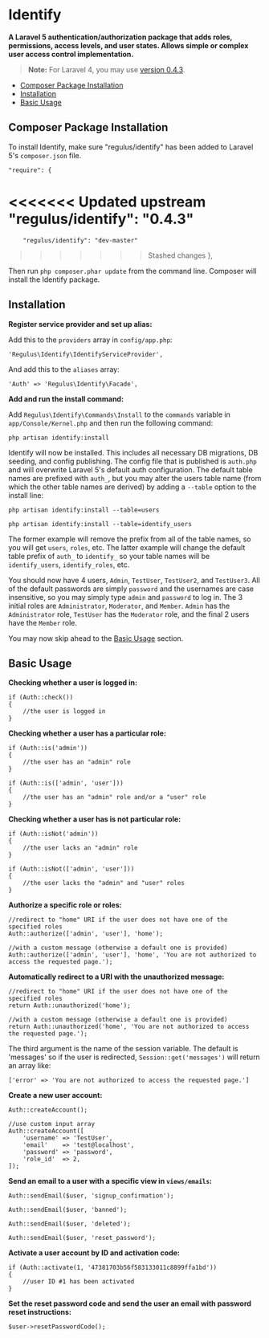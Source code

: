 Identify
========

**A Laravel 5 authentication/authorization package that adds roles, permissions, access levels, and user states. Allows simple or complex user access control implementation.**

> **Note:** For Laravel 4, you may use <a href="https://github.com/Regulus343/Identify/tree/v0.4.3">version 0.4.3</a>.

- [Composer Package Installation](#composer-package-installation)
- [Installation](#installation)
- [Basic Usage](#basic-usage)

<a name="composer-package-installation"></a>
## Composer Package Installation

To install Identify, make sure "regulus/identify" has been added to Laravel 5's `composer.json` file.

	"require": {
<<<<<<< Updated upstream
		"regulus/identify": "0.4.3"
=======
		"regulus/identify": "dev-master"
>>>>>>> Stashed changes
	},

Then run `php composer.phar update` from the command line. Composer will install the Identify package.

<a name="installation"></a>
## Installation

**Register service provider and set up alias:**

Add this to the `providers` array in `config/app.php`:

	'Regulus\Identify\IdentifyServiceProvider',

And add this to the `aliases` array:

	'Auth' => 'Regulus\Identify\Facade',

**Add and run the install command:**

Add `Regulus\Identify\Commands\Install` to the `commands` variable in `app/Console/Kernel.php` and then run the following command:

	php artisan identify:install

Identify will now be installed. This includes all necessary DB migrations, DB seeding, and config publishing. The config file that is published is `auth.php` and will overwrite Laravel 5's default auth configuration. The default table names are prefixed with `auth_`, but you may alter the users table name (from which the other table names are derived) by adding a `--table` option to the install line:

	php artisan identify:install --table=users

	php artisan identify:install --table=identify_users

The former example will remove the prefix from all of the table names, so you will get `users`, `roles`, etc. The latter example will change the default table prefix of `auth_` to `identify_` so your table names will be `identify_users`, `identify_roles`, etc.

You should now have 4 users, `Admin`, `TestUser`, `TestUser2`, and `TestUser3`. All of the default passwords are simply `password` and the usernames are case insensitive, so you may simply type `admin` and `password` to log in. The 3 initial roles are `Administrator`, `Moderator`, and `Member`. `Admin` has the `Administrator` role, `TestUser` has the `Moderator` role, and the final 2 users have the `Member` role.

You may now skip ahead to the [Basic Usage](#basic-usage) section.

<a name="basic-usage"></a>
## Basic Usage

**Checking whether a user is logged in:**

	if (Auth::check())
	{
		//the user is logged in
	}

**Checking whether a user has a particular role:**

	if (Auth::is('admin'))
	{
		//the user has an "admin" role
	}

	if (Auth::is(['admin', 'user']))
	{
		//the user has an "admin" role and/or a "user" role
	}

**Checking whether a user has is not particular role:**

	if (Auth::isNot('admin'))
	{
		//the user lacks an "admin" role
	}

	if (Auth::isNot(['admin', 'user']))
	{
		//the user lacks the "admin" and "user" roles
	}

**Authorize a specific role or roles:**

	//redirect to "home" URI if the user does not have one of the specified roles
	Auth::authorize(['admin', 'user'], 'home');

	//with a custom message (otherwise a default one is provided)
	Auth::authorize(['admin', 'user'], 'home', 'You are not authorized to access the requested page.');

**Automatically redirect to a URI with the unauthorized message:**

	//redirect to "home" URI if the user does not have one of the specified roles
	return Auth::unauthorized('home');

	//with a custom message (otherwise a default one is provided)
	return Auth::unauthorized('home', 'You are not authorized to access the requested page.');

The third argument is the name of the session variable. The default is 'messages' so if the user is redirected, `Session::get('messages')` will return an array like:

	['error' => 'You are not authorized to access the requested page.']

**Create a new user account:**

	Auth::createAccount();

	//use custom input array
	Auth::createAccount([
		'username' => 'TestUser',
		'email'    => 'test@localhost',
		'password' => 'password',
		'role_id'  => 2,
	]);

**Send an email to a user with a specific view in `views/emails`:**

	Auth::sendEmail($user, 'signup_confirmation');

	Auth::sendEmail($user, 'banned');

	Auth::sendEmail($user, 'deleted');

	Auth::sendEmail($user, 'reset_password');

**Activate a user account by ID and activation code:**

	if (Auth::activate(1, '47381703b56f583133011c8899ffa1bd'))
	{
		//user ID #1 has been activated
	}

**Set the reset password code and send the user an email with password reset instructions:**

	$user->resetPasswordCode();